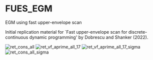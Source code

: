 # FUES_EGM
EGM using fast upper-envelope scan 


Initial replication material for `Fast upper-envelope scan for discrete-continuous dynamic programming' by Dobrescu and Shanker (2022). 

![ret_cons_all](https://user-images.githubusercontent.com/8477783/181183127-4bf48f5b-8280-4f9f-afe1-1730894c0e29.png)
![ret_vf_aprime_all_17](https://user-images.githubusercontent.com/8477783/181172326-d36527a3-411a-4ba0-bff7-1528d1d368d8.png)
![ret_vf_aprime_all_17_sigma](https://user-images.githubusercontent.com/8477783/181172404-1b0bbb74-5c40-47c0-aff9-0d34b573f7f2.png)
![ret_cons_all_sigma](https://user-images.githubusercontent.com/8477783/181172415-72f866b9-348e-4de9-9855-fb509591deb2.png)
